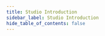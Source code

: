 ```yaml
---
title: Studio Introduction
sidebar_label: Studio Introduction
hide_table_of_contents: false
---
```

